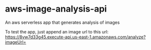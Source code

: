 # aws-image-analysis-api
An aws serverless app that generates analysis of images

To test the app, just append an image url to this url:
https://8vw7d33g45.execute-api.us-east-1.amazonaws.com/analyze?imageUrl=
